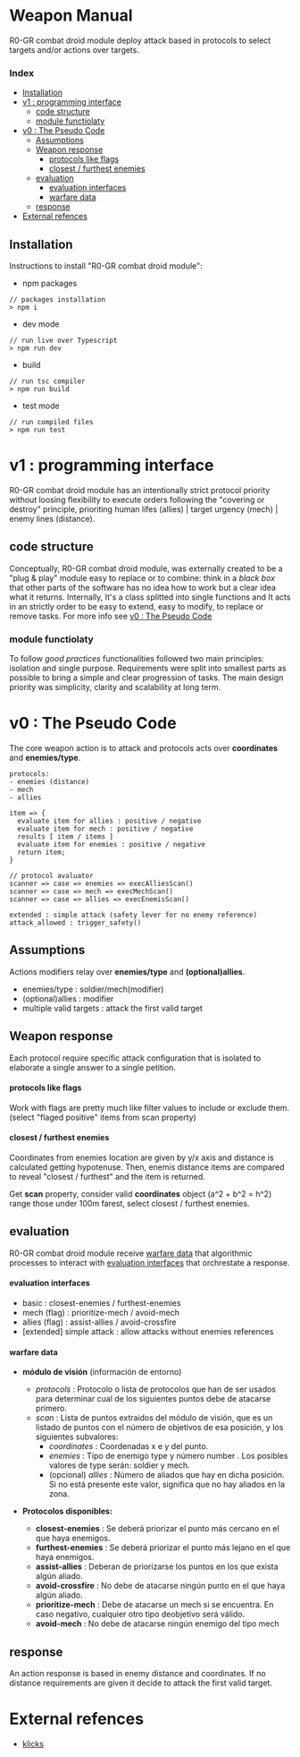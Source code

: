 # Weapon Manual
R0-GR combat droid module deploy attack based in protocols to select targets and/or actions over targets.

### Index
* [Installation](#installation)
* [v1 : programming interface][001]
  + [code structure](#code-structure)
  + [module functiolaty](#module-functiolaty)
* [v0 : The Pseudo Code][002]
  + [Assumptions](#assumptions)
  + [Weapon response](#weapon-response)
    - [protocols like flags](#protocols-like-flags)
    - [closest / furthest enemies](#closest-furthest-enemies)
  + [evaluation](#evaluation)
    - [evaluation interfaces](#evaluation-interfaces)
    - [warfare data](#warfare-data)
  + [response](#response)
* [External refences](#external-refences)



## Installation
Instructions to install "R0-GR combat droid module":

* npm packages
~~~
// packages installation
> npm i
~~~
* dev mode
~~~
// run live over Typescript
> npm run dev
~~~
* build
~~~
// run tsc compiler
> npm run build
~~~
* test mode
~~~
// run compiled files
> npm run test
~~~

[001]: v1-programming-interface
# v1 : programming interface
R0-GR combat droid module has an intentionally strict protocol priority without loosing flexibility to execute orders following the "covering or destroy" principle, prioriting human lifes (allies) | target urgency (mech) | enemy lines (distance).

## code structure
Conceptually, R0-GR combat droid module, was externally created to be a "plug & play" module easy to replace or to combine: think in a _black box_ that other parts of the software has no idea how to work but a clear idea what it returns. Internally, It's a class splitted into single functions and It acts in an strictly order to be easy to extend, easy to modify, to replace or remove tasks. For more info see [v0 : The Pseudo Code](#v0-the-pseudo-code)

### module functiolaty
To follow _good practices_ functionalities followed two main principles: isolation and single purpose. Requirements were split into smallest parts as possible to bring a simple and clear progression of tasks. The main design priority was simplicity, clarity and scalability at long term.



[002]: v0-the-pseudo-code
# v0 : The Pseudo Code
The core weapon action is to attack and protocols acts over **coordinates** and **enemies/type**.


~~~
protocols:
- enemies (distance)
- mech
- allies

item => {
  evaluate item for allies : positive / negative
  evaluate item for mech : positive / negative
  results [ item / items ]
  evaluate item for enemies : positive / negative
  return item;
}

// protocol avaluator
scanner => case => enemies => execAlliesScan()
scanner => case => mech => execMechScan()
scanner => case => allies => execEnemisScan()

extended : simple attack (safety lever for no enemy reference)
attack_allowed : trigger_safety()
~~~


## Assumptions
Actions modifiers relay over **enemies/type** and **(optional)allies**.

* enemies/type : soldier/mech(modifier)
* (optional)allies : modifier
* multiple valid targets : attack the first valid target


## Weapon response
Each protocol require specific attack configuration that is isolated to elaborate a single answer to a single petition.


#### protocols like flags
Work with flags are pretty much like filter values to include or exclude them. (select "flaged positive" items from scan property)


#### closest / furthest enemies
Coordinates from enemies location are given by y/x axis and distance is calculated getting hypotenuse. Then, enemis distance items are compared to reveal "closest / furthest" and the item is returned.

Get **scan** property, consider valid **coordinates** object (a^2 + b^2 = h^2) range those under 100m farest, select closest / furthest enemies.


## evaluation
R0-GR combat droid module receive [warfare data](#warfare-data) that algorithmic processes to interact with [evaluation interfaces](#evaluation-interfaces) that orchrestate a response.


#### evaluation interfaces
* basic : closest-enemies / furthest-enemies
* mech (flag) : prioritize-mech / avoid-mech
* allies (flag) : assist-allies / avoid-crossfire
* [extended] simple attack : allow attacks without enemies references


#### warfare data
-	**módulo de visión** (información de entorno)
    -	*protocols* : Protocolo o lista de protocolos que han de ser usados para determinar cual de los siguientes puntos debe de atacarse primero.
    -	*scan* : Lista de puntos extraidos del módulo de visión, que es un listado de puntos con el número de objetivos de esa posición, y los siguientes subvalores:
        -	*coordinates* : Coordenadas x e y del punto.
        -	*enemies* : Tipo de enemigo type y número number . Los posibles valores de type serán: soldier y mech.
        -	(opcional) *allies* : Número de aliados que hay en dicha posición. Si no está presente este valor, significa que no hay aliados en la zona.


- **Protocolos disponibles:**
    -	**closest-enemies** : Se deberá priorizar el punto más cercano en el que haya enemigos.
    -	**furthest-enemies** : Se deberá priorizar el punto más lejano en el que haya enemigos.
    -	**assist-allies** : Deberan de priorizarse los puntos en los que exista algún aliado.
    -	**avoid-crossfire** : No debe de atacarse ningún punto en el que haya algún aliado.
    -	**prioritize-mech** : Debe de atacarse un mech si se encuentra. En caso negativo, cualquier otro tipo deobjetivo será válido.
    -	**avoid-mech** : No debe de atacarse ningún enemigo del tipo mech


## response
An action response is based in enemy distance and coordinates. If no distance requirements are given it decide to attack the first valid target.


# External refences
* [klicks](https://es.wikipedia.org/wiki/Klick)